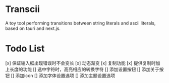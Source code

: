 # Transcii
A toy tool performing transitions between string literals and ascii literals, based on tauri and next.js.

# Todo List
[x] 保证输入框出现错误时不会变长
[x] 动态渐变
[x] 复制功能
[x] 提供复制时加上长度的功能
[] 选中字符时，高亮相应的转换字符
[] 添加设置按钮
[] 添加关于按钮
[] 添加icon
[] 添加字体设置选项
[] 添加主题设置选项
